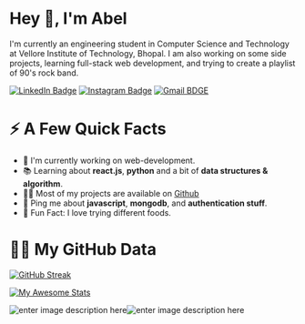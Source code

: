 # Hey 👋, I'm Abel

I'm currently an engineering student in Computer Science and Technology at Vellore Institute of Technology, Bhopal. I am also working on some side projects, learning full-stack web development, and trying to create a playlist of 90's rock band.

[![LinkedIn Badge](https://img.shields.io/badge/LinkedIn-0077B5?style=for-the-badge&logo=linkedin&logoColor=white)](https://www.linkedin.com/in/abelparayil/) [![Instagram Badge](https://img.shields.io/badge/Instagram-E4405F?style=for-the-badge&logo=instagram&logoColor=white)](https://www.instagram.com/abelparayil) [![Gmail BDGE](https://img.shields.io/badge/Gmail-D14836?style=for-the-badge&logo=gmail&logoColor=white)](https://mail.google.com/mail/?view=cm&fs=1&to=abelparayilabraham@gmail.com)


# ⚡ A Few Quick Facts

- 🧐 I'm currently working on web-development.
- 📚 Learning about **react.js**, **python** and a bit of **data structures & algorithm**.
- 👨‍💻 Most of my projects are available on [Github](https://www.github.com/abelparayil)
- 💬 Ping me about **javascript**, **mongodb**, and **authentication stuff**.
- 🍕 Fun Fact: I love trying different foods.







# 🦸‍♂️ My GitHub Data
[![GitHub Streak](https://github-readme-streak-stats.herokuapp.com/?user=abelparayil&theme=default)](https://git.io/streak-stats)

[![My Awesome Stats](https://awesome-github-stats.azurewebsites.net/user-stats/abelparayil)](https://git.io/awesome-stats-card)

![enter image description here](https://cdn.jsdelivr.net/gh/devicons/devicon/icons/sqlite/sqlite-plain-wordmark.svg)![enter image description here](https://cdn.jsdelivr.net/gh/devicons/devicon/icons/javascript/javascript-original.svg)



